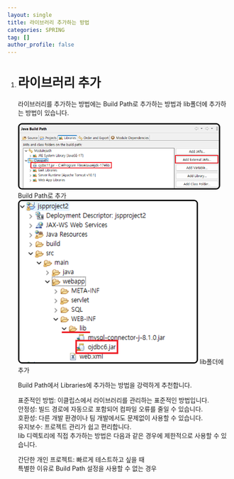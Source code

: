 ```yaml
---
layout: single
title: 라이브러리 추가하는 방법
categories: SPRING
tag: []
author_profile: false
---
```


1. # 라이브러리 추가
   라이브러리를 추가하는 방법에는 Build Path로 추가하는 방법과 lib폴더에 추가하는 방법이 있습니다.   

   <img src="../../imgs/spring/library_add_2.png" style="border:3px solid black;border-radius:9px;width:450px">   
   Build Path로 추가

   <img src="../../imgs/spring/library_add_1.png" style="border:3px solid black;border-radius:9px;width:400px">   
   lib폴더에 추가   

   Build Path에서 Libraries에 추가하는 방법을 강력하게 추천합니다.   

   표준적인 방법: 이클립스에서 라이브러리를 관리하는 표준적인 방법입니다.   
   안정성: 빌드 경로에 자동으로 포함되어 컴파일 오류를 줄일 수 있습니다.   
   호환성: 다른 개발 환경이나 팀 개발에서도 문제없이 사용할 수 있습니다.   
   유지보수: 프로젝트 관리가 쉽고 편리합니다.   
   lib 디렉토리에 직접 추가하는 방법은 다음과 같은 경우에 제한적으로 사용할 수 있습니다.   
  
   간단한 개인 프로젝트: 빠르게 테스트하고 싶을 때   
   특별한 이유로 Build Path 설정을 사용할 수 없는 경우   
